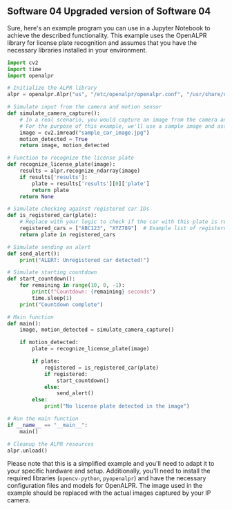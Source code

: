 <!-- Write a program in Jupiter Notebook(python) to take 2 inputs from an ip based camera and motion sensor. 1. An image from the camera when a motion sensor senses that a car has entered the parking lot ,2. date and time when the picture is taken. then from the picture find out the car id from the number plate, and check the car ID with the registered car Id and return true or false, if true then start countdown if false then send an Alert  -->

## Software 04 Upgraded version of Software 04

Sure, here's an example program you can use in a Jupyter Notebook to achieve the described functionality. This example uses the OpenALPR library for license plate recognition and assumes that you have the necessary libraries installed in your environment.

```python
import cv2
import time
import openalpr

# Initialize the ALPR library
alpr = openalpr.Alpr("us", "/etc/openalpr/openalpr.conf", "/usr/share/openalpr/runtime_data")

# Simulate input from the camera and motion sensor
def simulate_camera_capture():
    # In a real scenario, you would capture an image from the camera and detect motion.
    # For the purpose of this example, we'll use a sample image and assume motion is detected.
    image = cv2.imread("sample_car_image.jpg")
    motion_detected = True
    return image, motion_detected

# Function to recognize the license plate
def recognize_license_plate(image):
    results = alpr.recognize_ndarray(image)
    if results['results']:
        plate = results['results'][0]['plate']
        return plate
    return None

# Simulate checking against registered car IDs
def is_registered_car(plate):
    # Replace with your logic to check if the car with this plate is registered
    registered_cars = ["ABC123", "XYZ789"]  # Example list of registered car plates
    return plate in registered_cars

# Simulate sending an alert
def send_alert():
    print("ALERT: Unregistered car detected!")

# Simulate starting countdown
def start_countdown():
    for remaining in range(10, 0, -1):
        print(f"Countdown: {remaining} seconds")
        time.sleep(1)
    print("Countdown complete")

# Main function
def main():
    image, motion_detected = simulate_camera_capture()

    if motion_detected:
        plate = recognize_license_plate(image)

        if plate:
            registered = is_registered_car(plate)
            if registered:
                start_countdown()
            else:
                send_alert()
        else:
            print("No license plate detected in the image")

# Run the main function
if __name__ == "__main__":
    main()

# Cleanup the ALPR resources
alpr.unload()
```

Please note that this is a simplified example and you'll need to adapt it to your specific hardware and setup. Additionally, you'll need to install the required libraries (`opencv-python`, `pyopenalpr`) and have the necessary configuration files and models for OpenALPR. The image used in the example should be replaced with the actual images captured by your IP camera.
